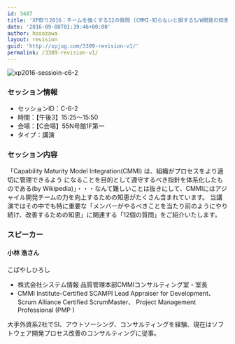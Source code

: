 ```yaml
---
id: 3487
title: 'XP祭り2016：チームを強くする12の質問 (CMMI-知らないと損するS/W開発の知恵袋)(小林 浩さん)'
date: '2016-09-08T01:39:46+00:00'
author: hosozawa
layout: revision
guid: 'http://xpjug.com/3309-revision-v1/'
permalink: /3309-revision-v1/
---
```


![xp2016-sessioin-c6-2](http://xpjug.com/wp-content/uploads/2016/08/xp2016-sessioin-c6-2.png)

### セッション情報

- セッションID：C-6-2
- 時間：【午後3】15:25～15:50
- 会場：【C会場】55N号館1F第一
- タイプ：講演

### セッション内容

「Capability Maturity Model Integration(CMMI) は、組織がプロセスをより適切に管理できるよう になることを目的として遵守するべき指針を体系化したものである(by Wikipedia)」・・・なんて難しいことは抜きにして、CMMIにはアジャイル開発チームの力を向上するための知恵がたくさん含まれています。 当講演ではその中でも特に重要な「メンバーがやるべきことを当たり前のようにやり続け、改善するための知恵」に関連する「12個の質問」をご紹介いたします。

### スピーカー

#### 小林 浩さん

こばやしひろし

- 株式会社システム情報 品質管理本部CMMIコンサルティング室・室長
- CMMI Institute-Certified SCAMPI Lead Appraiser for Development、 Scrum Alliance Certified ScrumMaster、 Project Management Professional (PMP )

大手外資系2社でSI、アウトソーシング、<wbr></wbr>コンサルティングを経験、<wbr></wbr>現在はソフトウェア開発プロセス改善のコンサルティングに従事。